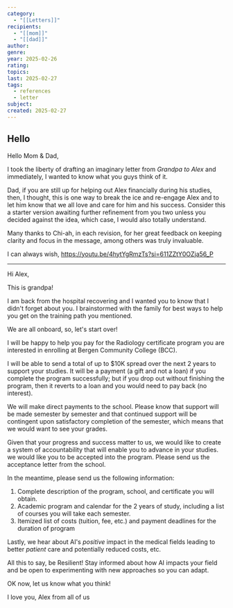 ```yaml
---
category:
  - "[[Letters]]"
recipients:
  - "[[mom]]"
  - "[[dad]]"
author: 
genre: 
year: 2025-02-26
rating: 
topics: 
last: 2025-02-27
tags:
  - references
  - letter
subject: 
created: 2025-02-27
---
```

## Hello

Hello Mom & Dad,

I took the liberty of drafting an imaginary letter from *Grandpa to Alex* and immediately, I wanted to know what you guys think of it.

Dad, if you are still up for helping out Alex financially during his studies, then, I thought, this is one way to break the ice and re-engage Alex and to let him know that we all love and care for him and his success. Consider this a starter version awaiting further refinement from you two unless you decided against the idea, which case, I would also totally understand.

Many thanks to Chi-ah, in each revision, for her great feedback on keeping clarity and focus in the message, among others was truly invaluable.

I can always wish, 
https://youtu.be/4hytYgRmzTs?si=611ZZtY0OZja56_P

---

Hi Alex,

This is grandpa! 

I am back from the hospital recovering and I wanted you to know that I didn't forget about you. I brainstormed with the family for best ways to help you get on the training path you mentioned.

We are all onboard, so, let's start over!

I will be happy to help you pay for the Radiology certificate program you are interested in enrolling at Bergen Community College (BCC).

I will be able to send a total of up to $10K spread over the next 2 years to support your studies. It will be a payment (a gift and not a loan) if you complete the program successfully; but if you drop out without finishing the program, then it reverts to a loan and you would need to pay back (no interest).

We will make direct payments to the school. Please know that support will be made semester by semester and that continued support will be contingent upon satisfactory completion of the semester, which means that we would want to see your grades.

Given that your progress and success matter to us, we would like to create a system of accountability that will enable you to advance in your studies. we would like you to be accepted into the program. Please send us the acceptance letter from the school.

In the meantime, please send us the following information:

1.  Complete description of the program, school, and certificate you will obtain.
2. Academic program and calendar for the 2 years of study, including a list of courses you will take each semester.
3. Itemized list of costs (tuition, fee, etc.) and payment deadlines for the duration of program

Lastly, we hear about AI's *positive* impact in the medical fields leading to better *patient* care and potentially reduced costs, etc. 

All this to say, be Resilient! Stay informed about how AI impacts your field and be open to experimenting with new approaches so you can adapt.

OK now, let us know what you think!

I love you, Alex
					from all of us
